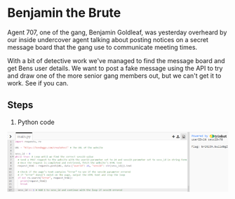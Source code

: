 # Benjamin the Brute
Agent 707, one of the gang, Benjamin Goldleaf, was yesterday overheard by our inside undercover agent talking about posting notices on a secret message board that the gang use to communicate meeting times.

With a bit of detective work we've managed to find the message board and get Bens user details. We want to post a fake message using the API to try and draw one of the more senior gang members out, but we can't get it to work. See if you can.

## Steps
1. Python code

![python code](/assets/screenshots/hq-11-BenjamintheBrute.png)